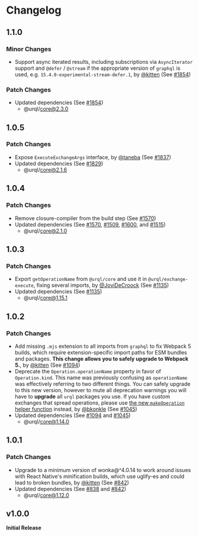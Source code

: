 # Changelog

## 1.1.0

### Minor Changes

- Support async iterated results, including subscriptions via `AsyncIterator` support and `@defer` / `@stream` if the appropriate version of `graphql` is used, e.g. `15.4.0-experimental-stream-defer.1`, by [@kitten](https://github.com/kitten) (See [#1854](https://github.com/FormidableLabs/urql/pull/1854))

### Patch Changes

- Updated dependencies (See [#1854](https://github.com/FormidableLabs/urql/pull/1854))
  - @urql/core@2.3.0

## 1.0.5

### Patch Changes

- Expose `ExecuteExchangeArgs` interface, by [@taneba](https://github.com/taneba) (See [#1837](https://github.com/FormidableLabs/urql/pull/1837))
- Updated dependencies (See [#1829](https://github.com/FormidableLabs/urql/pull/1829))
  - @urql/core@2.1.6

## 1.0.4

### Patch Changes

- Remove closure-compiler from the build step (See [#1570](https://github.com/FormidableLabs/urql/pull/1570))
- Updated dependencies (See [#1570](https://github.com/FormidableLabs/urql/pull/1570), [#1509](https://github.com/FormidableLabs/urql/pull/1509), [#1600](https://github.com/FormidableLabs/urql/pull/1600), and [#1515](https://github.com/FormidableLabs/urql/pull/1515))
  - @urql/core@2.1.0

## 1.0.3

### Patch Changes

- Export `getOperationName` from `@urql/core` and use it in `@urql/exchange-execute`, fixing several imports, by [@JoviDeCroock](https://github.com/JoviDeCroock) (See [#1135](https://github.com/FormidableLabs/urql/pull/1135))
- Updated dependencies (See [#1135](https://github.com/FormidableLabs/urql/pull/1135))
  - @urql/core@1.15.1

## 1.0.2

### Patch Changes

- Add missing `.mjs` extension to all imports from `graphql` to fix Webpack 5 builds, which require extension-specific import paths for ESM bundles and packages. **This change allows you to safely upgrade to Webpack 5.**, by [@kitten](https://github.com/kitten) (See [#1094](https://github.com/FormidableLabs/urql/pull/1094))
- Deprecate the `Operation.operationName` property in favor of `Operation.kind`. This name was
  previously confusing as `operationName` was effectively referring to two different things. You can
  safely upgrade to this new version, however to mute all deprecation warnings you will have to
  **upgrade** all `urql` packages you use. If you have custom exchanges that spread operations, please
  use [the new `makeOperation` helper
  function](https://formidable.com/open-source/urql/docs/api/core/#makeoperation) instead, by [@bkonkle](https://github.com/bkonkle) (See [#1045](https://github.com/FormidableLabs/urql/pull/1045))
- Updated dependencies (See [#1094](https://github.com/FormidableLabs/urql/pull/1094) and [#1045](https://github.com/FormidableLabs/urql/pull/1045))
  - @urql/core@1.14.0

## 1.0.1

### Patch Changes

- Upgrade to a minimum version of wonka@^4.0.14 to work around issues with React Native's minification builds, which use uglify-es and could lead to broken bundles, by [@kitten](https://github.com/kitten) (See [#842](https://github.com/FormidableLabs/urql/pull/842))
- Updated dependencies (See [#838](https://github.com/FormidableLabs/urql/pull/838) and [#842](https://github.com/FormidableLabs/urql/pull/842))
  - @urql/core@1.12.0

## v1.0.0

**Initial Release**

